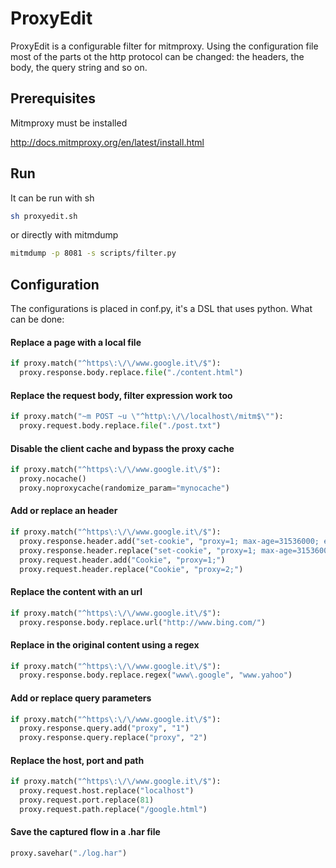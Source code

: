 # ProxyEdit

ProxyEdit is a configurable filter for mitmproxy. Using the configuration file most of the parts ot the http protocol can be changed: the headers, the body, the query string and so on.

## Prerequisites

Mitmproxy must be installed

http://docs.mitmproxy.org/en/latest/install.html


## Run

It can be run with sh

```sh
sh proxyedit.sh
```

or directly with mitmdump

```sh
mitmdump -p 8081 -s scripts/filter.py
```

## Configuration

The configurations is placed in conf.py, it's a DSL that uses python.
What can be done:

#### Replace a page with a local file
```python
if proxy.match("^https\:\/\/www.google.it\/$"):
  proxy.response.body.replace.file("./content.html")
```
#### Replace the request body, filter expression work too
```python
if proxy.match("~m POST ~u \"^http\:\/\/localhost\/mitm$\""):
  proxy.request.body.replace.file("./post.txt")
```


#### Disable the client cache and bypass the proxy cache
```python
if proxy.match("^https\:\/\/www.google.it\/$"):
  proxy.nocache()
  proxy.noproxycache(randomize_param="mynocache")
```

#### Add or replace an header
```python
if proxy.match("^https\:\/\/www.google.it\/$"):
  proxy.response.header.add("set-cookie", "proxy=1; max-age=31536000; expires=Tue, 07 Jun 2016 15:32:22 GMT;path=/; domain=.google.it;")
  proxy.response.header.replace("set-cookie", "proxy=1; max-age=31536000; expires=Tue, 07 Jun 2016 15:32:22 GMT;path=/; domain=.google.it;")
  proxy.request.header.add("Cookie", "proxy=1;")
  proxy.request.header.replace("Cookie", "proxy=2;")
```

#### Replace the content with an url
```python
if proxy.match("^https\:\/\/www.google.it\/$"):
  proxy.response.body.replace.url("http://www.bing.com/")
```

#### Replace in the original content using a regex
```python
if proxy.match("^https\:\/\/www.google.it\/$"):
  proxy.response.body.replace.regex("www\.google", "www.yahoo")	
```
#### Add or replace query parameters
```python
if proxy.match("^https\:\/\/www.google.it\/$"):
  proxy.response.query.add("proxy", "1")
  proxy.response.query.replace("proxy", "2")
```
#### Replace the host, port and path
```python
if proxy.match("^https\:\/\/www.google.it\/$"):
  proxy.request.host.replace("localhost") 
  proxy.request.port.replace(81)
  proxy.request.path.replace("/google.html")
```
#### Save the captured flow in a .har file
```python
proxy.savehar("./log.har")
```
